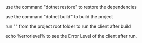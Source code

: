 use the command "dotnet restore" to restore the dependencies

use the command "dotnet build" to build the project 

run "" from the project root folder to run the client after build

echo %errorlevel% to see the Error Level of the client after run.